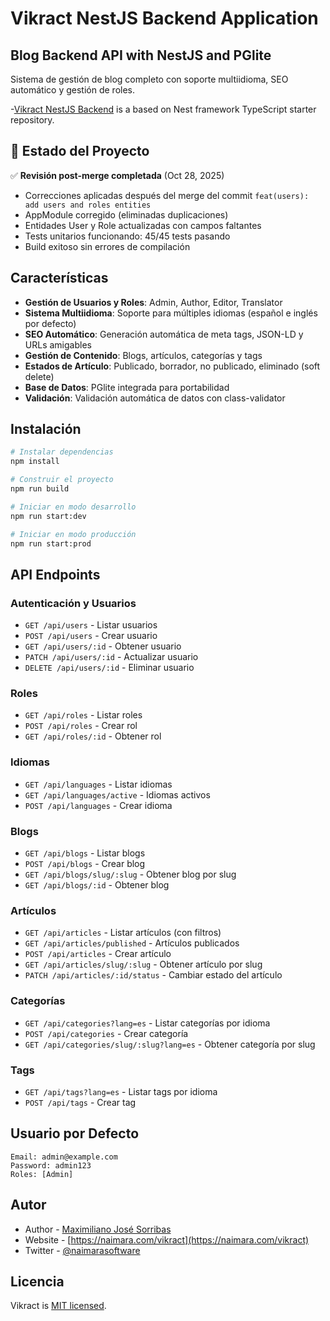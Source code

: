 # Vikract NestJS Backend Application
## Blog Backend API with NestJS and PGlite
Sistema de gestión de blog completo con soporte multiidioma, SEO automático y gestión de roles.

-[Vikract NestJS Backend](https://github.com/mjsorribas/vikract-base-app-nestjs-backend) is a based on Nest framework TypeScript starter repository.

## 🚀 Estado del Proyecto

✅ **Revisión post-merge completada** (Oct 28, 2025)
- Correcciones aplicadas después del merge del commit `feat(users): add users and roles entities`
- AppModule corregido (eliminadas duplicaciones)
- Entidades User y Role actualizadas con campos faltantes
- Tests unitarios funcionando: 45/45 tests pasando
- Build exitoso sin errores de compilación

## Características

- **Gestión de Usuarios y Roles**: Admin, Author, Editor, Translator
- **Sistema Multiidioma**: Soporte para múltiples idiomas (español e inglés por defecto)
- **SEO Automático**: Generación automática de meta tags, JSON-LD y URLs amigables
- **Gestión de Contenido**: Blogs, artículos, categorías y tags
- **Estados de Artículo**: Publicado, borrador, no publicado, eliminado (soft delete)
- **Base de Datos**: PGlite integrada para portabilidad
- **Validación**: Validación automática de datos con class-validator

## Instalación

```bash
# Instalar dependencias
npm install

# Construir el proyecto
npm run build

# Iniciar en modo desarrollo
npm run start:dev

# Iniciar en modo producción
npm run start:prod
```

## API Endpoints

### Autenticación y Usuarios
- `GET /api/users` - Listar usuarios
- `POST /api/users` - Crear usuario
- `GET /api/users/:id` - Obtener usuario
- `PATCH /api/users/:id` - Actualizar usuario
- `DELETE /api/users/:id` - Eliminar usuario

### Roles
- `GET /api/roles` - Listar roles
- `POST /api/roles` - Crear rol
- `GET /api/roles/:id` - Obtener rol

### Idiomas
- `GET /api/languages` - Listar idiomas
- `GET /api/languages/active` - Idiomas activos
- `POST /api/languages` - Crear idioma

### Blogs
- `GET /api/blogs` - Listar blogs
- `POST /api/blogs` - Crear blog
- `GET /api/blogs/slug/:slug` - Obtener blog por slug
- `GET /api/blogs/:id` - Obtener blog

### Artículos
- `GET /api/articles` - Listar artículos (con filtros)
- `GET /api/articles/published` - Artículos publicados
- `POST /api/articles` - Crear artículo
- `GET /api/articles/slug/:slug` - Obtener artículo por slug
- `PATCH /api/articles/:id/status` - Cambiar estado del artículo

### Categorías
- `GET /api/categories?lang=es` - Listar categorías por idioma
- `POST /api/categories` - Crear categoría
- `GET /api/categories/slug/:slug?lang=es` - Obtener categoría por slug

### Tags
- `GET /api/tags?lang=es` - Listar tags por idioma
- `POST /api/tags` - Crear tag

## Usuario por Defecto
```
Email: admin@example.com
Password: admin123
Roles: [Admin]
```

## Autor

- Author - [Maximiliano José Sorribas](https://www.linkedin.com/in/maximilianosorribas/)
- Website - [https://naimara.com/vikract](https://naimara.com/vikract)
- Twitter - [@naimarasoftware](https://twitter.com/naimarasoftware)

## Licencia

Vikract is [MIT licensed](LICENSE).
